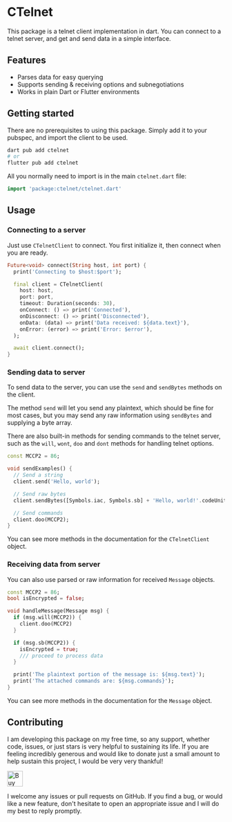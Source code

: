 # CTelnet

This package is a telnet client implementation in dart. You can connect to a telnet server, and get
and send data in a simple interface.

## Features

- Parses data for easy querying
- Supports sending & receiving options and subnegotiations
- Works in plain Dart or Flutter environments

## Getting started

There are no prerequisites to using this package. Simply add it to your pubspec, and import the
client to be used.

```sh
dart pub add ctelnet
# or
flutter pub add ctelnet
```

All you normally need to import is in the main `ctelnet.dart` file:

```dart
import 'package:ctelnet/ctelnet.dart'
```

## Usage

### Connecting to a server

Just use `CTelnetClient` to connect. You first initialize it, then connect when you are ready.

```dart
Future<void> connect(String host, int port) {
  print('Connecting to $host:$port');

  final client = CTelnetClient(
    host: host,
    port: port,
    timeout: Duration(seconds: 30),
    onConnect: () => print('Connected'),
    onDisconnect: () => print('Disconnected'),
    onData: (data) => print('Data received: ${data.text}'),
    onError: (error) => print('Error: $error'),
  );

  await client.connect();
}
```

### Sending data to server

To send data to the server, you can use the `send` and `sendBytes` methods on the client.

The method `send` will let you send any plaintext, which should be fine for most cases, but you may
send any raw information using `sendBytes` and supplying a byte array.

There are also built-in methods for sending commands to the telnet server, such as the `will`,
`wont`, `doo` and `dont` methods for handling telnet options.

```dart
const MCCP2 = 86;

void sendExamples() {
  // Send a string
  client.send('Hello, world');

  // Send raw bytes
  client.sendBytes([Symbols.iac, Symbols.sb] + 'Hello, world!'.codeUnits);

  // Send commands
  client.doo(MCCP2);
}
```

You can see more methods in the documentation for the `CTelnetClient` object.

### Receiving data from server

You can also use parsed or raw information for received `Message` objects.

```dart
const MCCP2 = 86;
bool isEncrypted = false;

void handleMessage(Message msg) {
  if (msg.will(MCCP2)) {
    client.doo(MCCP2)
  }

  if (msg.sb(MCCP2)) {
    isEncrypted = true;
    /// proceed to process data
  }

  print('The plaintext portion of the message is: ${msg.text}');
  print('The attached commands are: ${msg.commands}');
}
```

You can see more methods in the documentation for the `Message` object.

## Contributing

I am developing this package on my free time, so any support, whether code, issues, or just stars is
very helpful to sustaining its life. If you are feeling incredibly generous and would like to donate
just a small amount to help sustain this project, I would be very very thankful!

<a href='https://ko-fi.com/casraf' target='_blank'>
  <img height='36' style='border:0px;height:36px;'
    src='https://cdn.ko-fi.com/cdn/kofi1.png?v=3'
    alt='Buy Me a Coffee at ko-fi.com' />
</a>

I welcome any issues or pull requests on GitHub. If you find a bug, or would like a new feature,
don't hesitate to open an appropriate issue and I will do my best to reply promptly.
